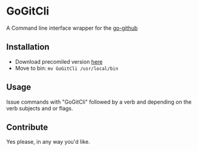 # GoGitCli
A Command line interface wrapper for the [go-github](https://github.com/google/go-github)

## Installation
- Download precomiled version [here](https://github.com/FenwickElliott/GoGitCli/raw/master/GoGitCli)
- Move to bin: `mv GoGitCli /usr/local/bin`

## Usage
Issue commands with "GoGitCli" followed by a verb and depending on the verb subjects and or flags.

## Contribute
Yes please, in any way you'd like.